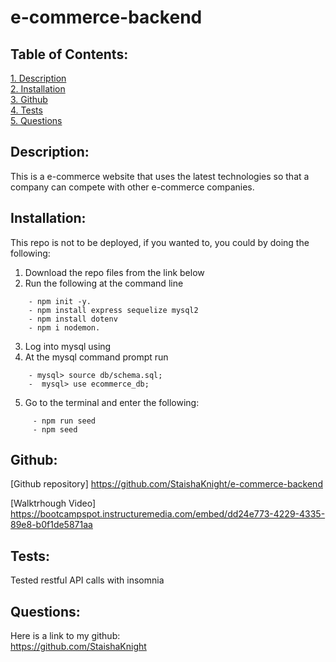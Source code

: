 # e-commerce-backend

## Table of Contents:  
[1. Description](#Description)  
[2. Installation](#Installation)  
[3. Github](#Github)  
[4. Tests](#Tests)   
[5. Questions](#Questions)  

## Description:
This is a e-commerce website that uses the latest technologies so that a company can compete with other e-commerce companies.

## Installation:
This repo is not to be deployed, if you wanted to, you could by doing the following:  
1. Download the repo files from the link below
2. Run the following at the command line
```
    - npm init -y.  
    - npm install express sequelize mysql2
    - npm install dotenv
    - npm i nodemon.
```
3. Log into mysql using 
4. At the mysql command prompt run
```
    - mysql> source db/schema.sql;
    -  mysql> use ecommerce_db;  
```
5. Go to the terminal and enter the following:
```
     - npm run seed
     - npm seed
```

## Github:
 [Github repository]  https://github.com/StaishaKnight/e-commerce-backend
 
 [Walktrhough Video] https://bootcampspot.instructuremedia.com/embed/dd24e773-4229-4335-89e8-b0f1de5871aa
 

## Tests:
Tested restful API calls with insomnia

## Questions:
 Here is a link to my github:  
https://github.com/StaishaKnight